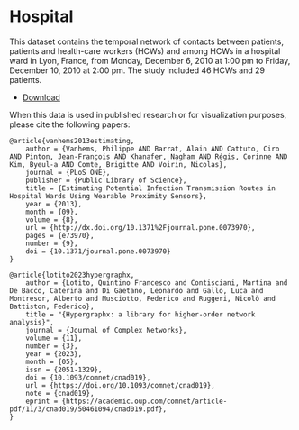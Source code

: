 # Hospital

This dataset contains the temporal network of contacts between patients, patients and health-care workers (HCWs) and among HCWs in a hospital ward in Lyon, France, from Monday, December 6, 2010 at 1:00 pm to Friday, December 10, 2010 at 2:00 pm. The study included 46 HCWs and 29 patients.

* [Download](https://drive.google.com/file/d/1X_221g_DKVEwMXoIXcrvdwdvtdq-sBeW/view?usp=sharing)

When this data is used in published research or for visualization purposes, please cite the following papers:

```
@article{vanhems2013estimating,
    author = {Vanhems, Philippe AND Barrat, Alain AND Cattuto, Ciro AND Pinton, Jean-François AND Khanafer, Nagham AND Régis, Corinne AND Kim, Byeul-a AND Comte, Brigitte AND Voirin, Nicolas},
    journal = {PLoS ONE},
    publisher = {Public Library of Science},
    title = {Estimating Potential Infection Transmission Routes in Hospital Wards Using Wearable Proximity Sensors},
    year = {2013},
    month = {09},
    volume = {8},
    url = {http://dx.doi.org/10.1371%2Fjournal.pone.0073970},
    pages = {e73970},
    number = {9},
    doi = {10.1371/journal.pone.0073970}
}    

@article{lotito2023hypergraphx,
    author = {Lotito, Quintino Francesco and Contisciani, Martina and De Bacco, Caterina and Di Gaetano, Leonardo and Gallo, Luca and Montresor, Alberto and Musciotto, Federico and Ruggeri, Nicolò and Battiston, Federico},
    title = "{Hypergraphx: a library for higher-order network analysis}",
    journal = {Journal of Complex Networks},
    volume = {11},
    number = {3},
    year = {2023},
    month = {05},
    issn = {2051-1329},
    doi = {10.1093/comnet/cnad019},
    url = {https://doi.org/10.1093/comnet/cnad019},
    note = {cnad019},
    eprint = {https://academic.oup.com/comnet/article-pdf/11/3/cnad019/50461094/cnad019.pdf},
}
```